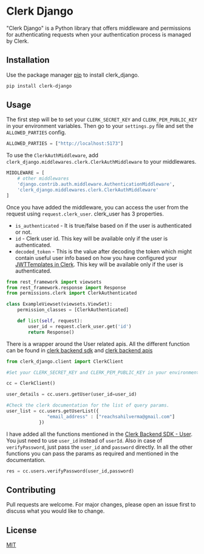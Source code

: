 # Clerk Django

"Clerk Django" is a Python library that offers middleware and permissions for authenticating requests when your authentication process is managed by Clerk.

## Installation

Use the package manager [pip](https://pip.pypa.io/en/stable/) to install clerk_django.

```bash
pip install clerk-django
```

## Usage

The first step will be to set your `CLERK_SECRET_KEY` and `CLERK_PEM_PUBLIC_KEY` in your environment variables.
Then go to your `settings.py` file and set the `ALLOWED_PARTIES` config.

```python
ALLOWED_PARTIES = ["http://localhost:5173"]
```

To use the `ClerkAuthMiddleware`, add `clerk_django.middlewares.clerk.ClerkAuthMiddleware` to your middlewares.

```python
MIDDLEWARE = [
    # other middlewares
    'django.contrib.auth.middleware.AuthenticationMiddleware',
    'clerk_django.middlewares.clerk.ClerkAuthMiddleware'
]
```

Once you have added the middleware, you can access the user from the request using `request.clerk_user`. clerk_user has 3 properties.

- `is_authenticated` - It is true/false based on if the user is authenticated or not.
- `id` - Clerk user id. This key will be available only if the user is authenticated.
- `decoded_token` - This is the value after decoding the token which might contain useful user info based on how you have configured your [JWTTemplates in Clerk](https://clerk.com/docs/backend-requests/making/jwt-templates). This key will be available only if the user is authenticated.

```python
from rest_framework import viewsets
from rest_framework.response import Response
from permissions.clerk import ClerkAuthenticated

class ExampleViewset(viewsets.ViewSet):
    permission_classes = [ClerkAuthenticated]

    def list(self, request):
        user_id = request.clerk_user.get('id')
        return Response()
```

There is a wrapper around the User related apis. All the different function can be found in [clerk backend sdk](https://clerk.com/docs/references/backend/user/get-user-list) and [ clerk backend apis ](https://clerk.com/docs/reference/backend-api/tag/Users#operation/GetUserList)

```python
from clerk_django.client import ClerkClient

#Set your CLERK_SECRET_KEY and CLERK_PEM_PUBLIC_KEY in your environment variables.

cc = ClerkClient()

user_details = cc.users.getUser(user_id=user_id)

#Check the clerk documentation for the list of query params.
user_list = cc.users.getUserList({
               "email_address" : ["reachsahilverma@gmail.com"]
            })
```

I have added all the functions mentioned in the [Clerk Backend SDK - User](https://clerk.com/docs/references/backend/user/get-user-list). You just need to use `user_id` instead of `userId`. Also in case of `verifyPassword`, just pass the `user_id` and `password` directly. In all the other functions you can pass the params as required and mentioned in the documentation.

```python
res = cc.users.verifyPassword(user_id,password)
```

## Contributing

Pull requests are welcome. For major changes, please open an issue first
to discuss what you would like to change.

## License

[MIT](https://github.com/ravikrsngh/clerk_django?tab=MIT-1-ov-file)
